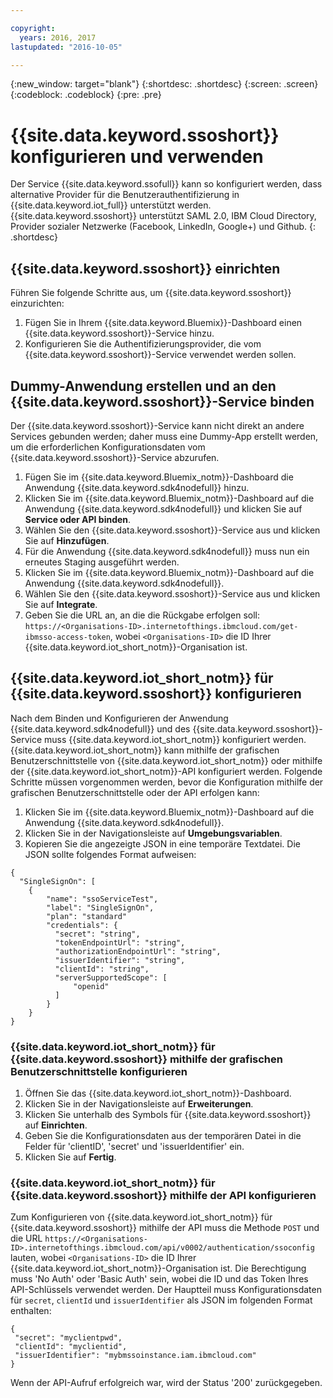 ```yaml
---

copyright:
  years: 2016, 2017
lastupdated: "2016-10-05"

---
```


{:new_window: target="blank"}
{:shortdesc: .shortdesc}
{:screen: .screen}
{:codeblock: .codeblock}
{:pre: .pre}

# {{site.data.keyword.ssoshort}} konfigurieren und verwenden

Der Service {{site.data.keyword.ssofull}} kann so konfiguriert werden, dass alternative Provider für die Benutzerauthentifizierung in {{site.data.keyword.iot_full}} unterstützt werden. {{site.data.keyword.ssoshort}} unterstützt SAML 2.0, IBM Cloud Directory, Provider sozialer Netzwerke (Facebook, LinkedIn, Google+) und Github.
{: .shortdesc}

## {{site.data.keyword.ssoshort}} einrichten

Führen Sie folgende Schritte aus, um {{site.data.keyword.ssoshort}} einzurichten:

1. Fügen Sie in Ihrem {{site.data.keyword.Bluemix}}-Dashboard einen {{site.data.keyword.ssoshort}}-Service hinzu.
2. Konfigurieren Sie die Authentifizierungsprovider, die vom {{site.data.keyword.ssoshort}}-Service verwendet werden sollen.

## Dummy-Anwendung erstellen und an den {{site.data.keyword.ssoshort}}-Service binden

Der {{site.data.keyword.ssoshort}}-Service kann nicht direkt an andere Services gebunden werden; daher muss eine Dummy-App erstellt werden, um die erforderlichen Konfigurationsdaten vom {{site.data.keyword.ssoshort}}-Service abzurufen.

1. Fügen Sie im {{site.data.keyword.Bluemix_notm}}-Dashboard die Anwendung {{site.data.keyword.sdk4nodefull}} hinzu.
2. Klicken Sie im {{site.data.keyword.Bluemix_notm}}-Dashboard auf die Anwendung {{site.data.keyword.sdk4nodefull}} und klicken Sie auf **Service oder API binden**.
3. Wählen Sie den {{site.data.keyword.ssoshort}}-Service aus und klicken Sie auf **Hinzufügen**.
4. Für die Anwendung {{site.data.keyword.sdk4nodefull}} muss nun ein erneutes Staging ausgeführt werden.
5. Klicken Sie im {{site.data.keyword.Bluemix_notm}}-Dashboard auf die Anwendung {{site.data.keyword.sdk4nodefull}}.
6. Wählen Sie den {{site.data.keyword.ssoshort}}-Service aus und klicken Sie auf **Integrate**.
7. Geben Sie die URL an, an die die Rückgabe erfolgen soll:
`https://<Organisations-ID>.internetofthings.ibmcloud.com/get-ibmsso-access-token`, wobei `<Organisations-ID>` die ID Ihrer {{site.data.keyword.iot_short_notm}}-Organisation ist.

## {{site.data.keyword.iot_short_notm}} für {{site.data.keyword.ssoshort}} konfigurieren

Nach dem Binden und Konfigurieren der Anwendung {{site.data.keyword.sdk4nodefull}} und des {{site.data.keyword.ssoshort}}-Service muss {{site.data.keyword.iot_short_notm}} konfiguriert werden. {{site.data.keyword.iot_short_notm}} kann mithilfe der grafischen Benutzerschnittstelle von {{site.data.keyword.iot_short_notm}} oder mithilfe der {{site.data.keyword.iot_short_notm}}-API konfiguriert werden. Folgende Schritte müssen vorgenommen werden, bevor die Konfiguration mithilfe der grafischen Benutzerschnittstelle oder der API erfolgen kann:

1. Klicken Sie im {{site.data.keyword.Bluemix_notm}}-Dashboard auf die Anwendung {{site.data.keyword.sdk4nodefull}}.
2. Klicken Sie in der Navigationsleiste auf **Umgebungsvariablen**.
3. Kopieren Sie die angezeigte JSON in eine temporäre Textdatei. Die JSON sollte folgendes Format aufweisen:
```
{
  "SingleSignOn": [
    {
        "name": "ssoServiceTest",
        "label": "SingleSignOn",
        "plan": "standard"
        "credentials": {
          "secret": "string",
          "tokenEndpointUrl": "string",
          "authorizationEndpointUrl": "string",
          "issuerIdentifier": "string",
          "clientId": "string",
          "serverSupportedScope": [
              "openid"
          ]
        }
    }
}
```

### {{site.data.keyword.iot_short_notm}} für {{site.data.keyword.ssoshort}} mithilfe der grafischen Benutzerschnittstelle konfigurieren

1. Öffnen Sie das {{site.data.keyword.iot_short_notm}}-Dashboard.
2. Klicken Sie in der Navigationsleiste auf **Erweiterungen**.
3. Klicken Sie unterhalb des Symbols für {{site.data.keyword.ssoshort}} auf **Einrichten**.
4. Geben Sie die Konfigurationsdaten aus der temporären Datei in die Felder für 'clientID', 'secret' und 'issuerIdentifier' ein.
5. Klicken Sie auf **Fertig**.

### {{site.data.keyword.iot_short_notm}} für {{site.data.keyword.ssoshort}} mithilfe der API konfigurieren

Zum Konfigurieren von {{site.data.keyword.iot_short_notm}} für {{site.data.keyword.ssoshort}} mithilfe der API muss die Methode `POST` und die URL `https://<Organisations-ID>.internetofthings.ibmcloud.com/api/v0002/authentication/ssoconfig` lauten, wobei `<Organisations-ID>` die ID Ihrer {{site.data.keyword.iot_short_notm}}-Organisation ist. Die Berechtigung muss 'No Auth' oder 'Basic Auth' sein, wobei die ID und das Token Ihres API-Schlüssels verwendet werden. Der Hauptteil muss Konfigurationsdaten für `secret`, `clientId` und `issuerIdentifier` als JSON im folgenden Format enthalten:
```
{
 "secret": "myclientpwd",
 "clientId": "myclientid",
 "issuerIdentifier": "mybmssoinstance.iam.ibmcloud.com"
}
```

Wenn der API-Aufruf erfolgreich war, wird der Status '200' zurückgegeben.
